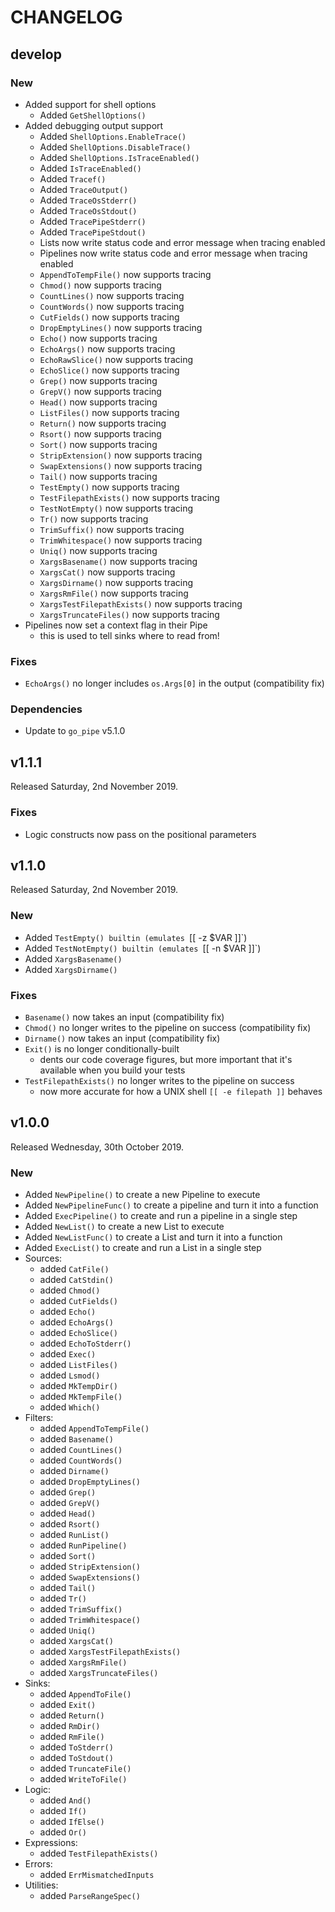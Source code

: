 # CHANGELOG

## develop

### New

* Added support for shell options
  - Added `GetShellOptions()`
* Added debugging output support
  - Added `ShellOptions.EnableTrace()`
  - Added `ShellOptions.DisableTrace()`
  - Added `ShellOptions.IsTraceEnabled()`
  - Added `IsTraceEnabled()`
  - Added `Tracef()`
  - Added `TraceOutput()`
  - Added `TraceOsStderr()`
  - Added `TraceOsStdout()`
  - Added `TracePipeStderr()`
  - Added `TracePipeStdout()`
  - Lists now write status code and error message when tracing enabled
  - Pipelines now write status code and error message when tracing enabled
  - `AppendToTempFile()` now supports tracing
  - `Chmod()` now supports tracing
  - `CountLines()` now supports tracing
  - `CountWords()` now supports tracing
  - `CutFields()` now supports tracing
  - `DropEmptyLines()` now supports tracing
  - `Echo()` now supports tracing
  - `EchoArgs()` now supports tracing
  - `EchoRawSlice()` now supports tracing
  - `EchoSlice()` now supports tracing
  - `Grep()` now supports tracing
  - `GrepV()` now supports tracing
  - `Head()` now supports tracing
  - `ListFiles()` now supports tracing
  - `Return()` now supports tracing
  - `Rsort()` now supports tracing
  - `Sort()` now supports tracing
  - `StripExtension()` now supports tracing
  - `SwapExtensions()` now supports tracing
  - `Tail()` now supports tracing
  - `TestEmpty()` now supports tracing
  - `TestFilepathExists()` now supports tracing
  - `TestNotEmpty()` now supports tracing
  - `Tr()` now supports tracing
  - `TrimSuffix()` now supports tracing
  - `TrimWhitespace()` now supports tracing
  - `Uniq()` now supports tracing
  - `XargsBasename()` now supports tracing
  - `XargsCat()` now supports tracing
  - `XargsDirname()` now supports tracing
  - `XargsRmFile()` now supports tracing
  - `XargsTestFilepathExists()` now supports tracing
  - `XargsTruncateFiles()` now supports tracing
* Pipelines now set a context flag in their Pipe
  - this is used to tell sinks where to read from!

### Fixes

* `EchoArgs()` no longer includes `os.Args[0]` in the output (compatibility fix)

### Dependencies

* Update to `go_pipe` v5.1.0

## v1.1.1

Released Saturday, 2nd November 2019.

### Fixes

* Logic constructs now pass on the positional parameters

## v1.1.0

Released Saturday, 2nd November 2019.

### New

* Added `TestEmpty() builtin (emulates `[[ -z $VAR ]]`)
* Added `TestNotEmpty() builtin (emulates `[[ -n $VAR ]]`)
* Added `XargsBasename()`
* Added `XargsDirname()`

### Fixes

* `Basename()` now takes an input (compatibility fix)
* `Chmod()` no longer writes to the pipeline on success (compatibility fix)
* `Dirname()` now takes an input (compatibility fix)
* `Exit()` is no longer conditionally-built
  - dents our code coverage figures, but more important that it's available when you build your tests
* `TestFilepathExists()` no longer writes to the pipeline on success
  - now more accurate for how a UNIX shell `[[ -e filepath ]]` behaves

## v1.0.0

Released Wednesday, 30th October 2019.

### New

* Added `NewPipeline()` to create a new Pipeline to execute
* Added `NewPipelineFunc()` to create a pipeline and turn it into a function
* Added `ExecPipeline()` to create and run a pipeline in a single step
* Added `NewList()` to create a new List to execute
* Added `NewListFunc()` to create a List and turn it into a function
* Added `ExecList()` to create and run a List in a single step
* Sources:
  - added `CatFile()`
  - added `CatStdin()`
  - added `Chmod()`
  - added `CutFields()`
  - added `Echo()`
  - added `EchoArgs()`
  - added `EchoSlice()`
  - added `EchoToStderr()`
  - added `Exec()`
  - added `ListFiles()`
  - added `Lsmod()`
  - added `MkTempDir()`
  - added `MkTempFile()`
  - added `Which()`
* Filters:
  - added `AppendToTempFile()`
  - added `Basename()`
  - added `CountLines()`
  - added `CountWords()`
  - added `Dirname()`
  - added `DropEmptyLines()`
  - added `Grep()`
  - added `GrepV()`
  - added `Head()`
  - added `Rsort()`
  - added `RunList()`
  - added `RunPipeline()`
  - added `Sort()`
  - added `StripExtension()`
  - added `SwapExtensions()`
  - added `Tail()`
  - added `Tr()`
  - added `TrimSuffix()`
  - added `TrimWhitespace()`
  - added `Uniq()`
  - added `XargsCat()`
  - added `XargsTestFilepathExists()`
  - added `XargsRmFile()`
  - added `XargsTruncateFiles()`
* Sinks:
  - added `AppendToFile()`
  - added `Exit()`
  - added `Return()`
  - added `RmDir()`
  - added `RmFile()`
  - added `ToStderr()`
  - added `ToStdout()`
  - added `TruncateFile()`
  - added `WriteToFile()`
* Logic:
  - added `And()`
  - added `If()`
  - added `IfElse()`
  - added `Or()`
* Expressions:
  - added `TestFilepathExists()`
* Errors:
  - added `ErrMismatchedInputs`
* Utilities:
  - added `ParseRangeSpec()`